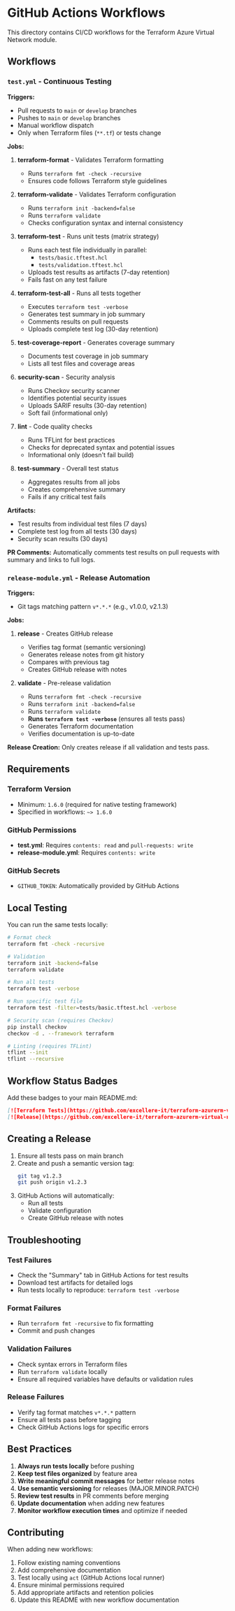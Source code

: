 # GitHub Actions Workflows

This directory contains CI/CD workflows for the Terraform Azure Virtual Network module.

## Workflows

### `test.yml` - Continuous Testing

**Triggers:**
- Pull requests to `main` or `develop` branches
- Pushes to `main` or `develop` branches
- Manual workflow dispatch
- Only when Terraform files (`**.tf`) or tests change

**Jobs:**

1. **terraform-format** - Validates Terraform formatting
   - Runs `terraform fmt -check -recursive`
   - Ensures code follows Terraform style guidelines

2. **terraform-validate** - Validates Terraform configuration
   - Runs `terraform init -backend=false`
   - Runs `terraform validate`
   - Checks configuration syntax and internal consistency

3. **terraform-test** - Runs unit tests (matrix strategy)
   - Runs each test file individually in parallel:
     - `tests/basic.tftest.hcl`
     - `tests/validation.tftest.hcl`
   - Uploads test results as artifacts (7-day retention)
   - Fails fast on any test failure

4. **terraform-test-all** - Runs all tests together
   - Executes `terraform test -verbose`
   - Generates test summary in job summary
   - Comments results on pull requests
   - Uploads complete test log (30-day retention)

5. **test-coverage-report** - Generates coverage summary
   - Documents test coverage in job summary
   - Lists all test files and coverage areas

6. **security-scan** - Security analysis
   - Runs Checkov security scanner
   - Identifies potential security issues
   - Uploads SARIF results (30-day retention)
   - Soft fail (informational only)

7. **lint** - Code quality checks
   - Runs TFLint for best practices
   - Checks for deprecated syntax and potential issues
   - Informational only (doesn't fail build)

8. **test-summary** - Overall test status
   - Aggregates results from all jobs
   - Creates comprehensive summary
   - Fails if any critical test fails

**Artifacts:**
- Test results from individual test files (7 days)
- Complete test log from all tests (30 days)
- Security scan results (30 days)

**PR Comments:**
Automatically comments test results on pull requests with summary and links to full logs.

### `release-module.yml` - Release Automation

**Triggers:**
- Git tags matching pattern `v*.*.*` (e.g., v1.0.0, v2.1.3)

**Jobs:**

1. **release** - Creates GitHub release
   - Verifies tag format (semantic versioning)
   - Generates release notes from git history
   - Compares with previous tag
   - Creates GitHub release with notes

2. **validate** - Pre-release validation
   - Runs `terraform fmt -check -recursive`
   - Runs `terraform init -backend=false`
   - Runs `terraform validate`
   - **Runs `terraform test -verbose`** (ensures all tests pass)
   - Generates Terraform documentation
   - Verifies documentation is up-to-date

**Release Creation:**
Only creates release if all validation and tests pass.

## Requirements

### Terraform Version
- Minimum: `1.6.0` (required for native testing framework)
- Specified in workflows: `~> 1.6.0`

### GitHub Permissions
- **test.yml**: Requires `contents: read` and `pull-requests: write`
- **release-module.yml**: Requires `contents: write`

### GitHub Secrets
- `GITHUB_TOKEN`: Automatically provided by GitHub Actions

## Local Testing

You can run the same tests locally:

```bash
# Format check
terraform fmt -check -recursive

# Validation
terraform init -backend=false
terraform validate

# Run all tests
terraform test -verbose

# Run specific test file
terraform test -filter=tests/basic.tftest.hcl -verbose

# Security scan (requires Checkov)
pip install checkov
checkov -d . --framework terraform

# Linting (requires TFLint)
tflint --init
tflint --recursive
```

## Workflow Status Badges

Add these badges to your main README.md:

```markdown
[![Terraform Tests](https://github.com/excellere-it/terraform-azurerm-virtual-network/actions/workflows/test.yml/badge.svg)](https://github.com/excellere-it/terraform-azurerm-virtual-network/actions/workflows/test.yml)
[![Release](https://github.com/excellere-it/terraform-azurerm-virtual-network/actions/workflows/release-module.yml/badge.svg)](https://github.com/excellere-it/terraform-azurerm-virtual-network/actions/workflows/release-module.yml)
```

## Creating a Release

1. Ensure all tests pass on main branch
2. Create and push a semantic version tag:
   ```bash
   git tag v1.2.3
   git push origin v1.2.3
   ```
3. GitHub Actions will automatically:
   - Run all tests
   - Validate configuration
   - Create GitHub release with notes

## Troubleshooting

### Test Failures
- Check the "Summary" tab in GitHub Actions for test results
- Download test artifacts for detailed logs
- Run tests locally to reproduce: `terraform test -verbose`

### Format Failures
- Run `terraform fmt -recursive` to fix formatting
- Commit and push changes

### Validation Failures
- Check syntax errors in Terraform files
- Run `terraform validate` locally
- Ensure all required variables have defaults or validation rules

### Release Failures
- Verify tag format matches `v*.*.*` pattern
- Ensure all tests pass before tagging
- Check GitHub Actions logs for specific errors

## Best Practices

1. **Always run tests locally** before pushing
2. **Keep test files organized** by feature area
3. **Write meaningful commit messages** for better release notes
4. **Use semantic versioning** for releases (MAJOR.MINOR.PATCH)
5. **Review test results** in PR comments before merging
6. **Update documentation** when adding new features
7. **Monitor workflow execution times** and optimize if needed

## Contributing

When adding new workflows:
1. Follow existing naming conventions
2. Add comprehensive documentation
3. Test locally using `act` (GitHub Actions local runner)
4. Ensure minimal permissions required
5. Add appropriate artifacts and retention policies
6. Update this README with new workflow documentation

